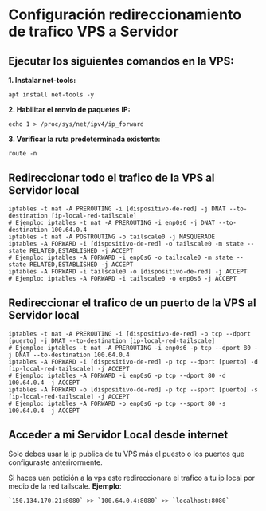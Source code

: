 # Configuración redireccionamiento de trafico VPS a Servidor 

## Ejecutar los siguientes comandos en la VPS:

**1. Instalar net-tools:**

```shell
apt install net-tools -y
```

**2. Habilitar el renvio de paquetes IP:**

```shell
echo 1 > /proc/sys/net/ipv4/ip_forward
```

**3. Verificar la ruta predeterminada existente:**

```shell
route -n
```
## Redireccionar todo el trafico de la VPS al Servidor local

```shell
iptables -t nat -A PREROUTING -i [dispositivo-de-red] -j DNAT --to-destination [ip-local-red-tailscale]
# Ejemplo: iptables -t nat -A PREROUTING -i enp0s6 -j DNAT --to-destination 100.64.0.4
iptables -t nat -A POSTROUTING -o tailscale0 -j MASQUERADE
iptables -A FORWARD -i [dispositivo-de-red] -o tailscale0 -m state --state RELATED,ESTABLISHED -j ACCEPT
# Ejemplo: iptables -A FORWARD -i enp0s6 -o tailscale0 -m state --state RELATED,ESTABLISHED -j ACCEPT
iptables -A FORWARD -i tailscale0 -o [dispositivo-de-red] -j ACCEPT
# Ejemplo: iptables -A FORWARD -i tailscale0 -o enp0s6 -j ACCEPT
```

## Redireccionar el trafico de un puerto de la VPS al Servidor local

```shell
iptables -t nat -A PREROUTING -i [dispositivo-de-red] -p tcp --dport [puerto] -j DNAT --to-destination [ip-local-red-tailscale]
# Ejemplo: iptables -t nat -A PREROUTING -i enp0s6 -p tcp --dport 80 -j DNAT --to-destination 100.64.0.4
iptables -A FORWARD -i [dispositivo-de-red] -p tcp --dport [puerto] -d [ip-local-red-tailscale] -j ACCEPT
# Ejemplo: iptables -A FORWARD -i enp0s6 -p tcp --dport 80 -d 100.64.0.4 -j ACCEPT
iptables -A FORWARD -o [dispositivo-de-red] -p tcp --sport [puerto] -s [ip-local-red-tailscale] -j ACCEPT
# Ejemplo: iptables -A FORWARD -o enp0s6 -p tcp --sport 80 -s 100.64.0.4 -j ACCEPT
```

## Acceder a mi Servidor Local desde internet

Solo debes usar la ip publica de tu VPS más el puesto o los puertos que configuraste anterirormente.

Si haces uan petición a la vps este redireccionara el trafico a tu ip local por medio de la red tailscale. **Ejemplo**: 

	`150.134.170.21:8080` >> `100.64.0.4:8080` >> `localhost:8080`